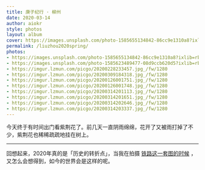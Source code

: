 ```yaml
---
title: 庚子纪行 · 柳州
date: 2020-03-14
author: aiokr
style: photos
layout: album
cover: https://images.unsplash.com/photo-1585655134842-86cc9e1310a8?ixlib=rb-4.0.3&ixid=MnwxMjA3fDB8MHxwaG90by1wYWdlfHx8fGVufDB8fHx8&auto=format&fit=crop&w=2070&q=80
permalink: /liuzhou2020spring/
photos:
- https://images.unsplash.com/photo-1585655134842-86cc9e1310a8?ixlib=rb-4.0.3&ixid=MnwxMjA3fDB8MHxwaG90by1wYWdlfHx8fGVufDB8fHx8&auto=format&fit=crop&w=2070&q=80
- https://images.unsplash.com/photo-1585623489477-08d9ccb620d5?ixlib=rb-4.0.3&ixid=MnwxMjA3fDB8MHxwaG90by1wYWdlfHx8fGVufDB8fHx8&auto=format&fit=crop&w=2070&q=80
- https://imgur.lzmun.com/picgo/20200228233457.jpg_/fw/1280
- https://imgur.lzmun.com/picgo/20200309184318.jpg_/fw/1280
- https://imgur.lzmun.com/picgo/20200126001751.jpg_/fw/1280
- https://imgur.lzmun.com/picgo/20200126001748.jpg_/fw/1280
- https://imgur.lzmun.com/picgo/20200314201113.jpg_/fw/1280
- https://imgur.lzmun.com/picgo/20200314201651.jpg_/fw/1280
- https://imgur.lzmun.com/picgo/20200314202646.jpg_/fw/1280
- https://imgur.lzmun.com/picgo/20200314203337.jpg_/fw/1280
---
```


今天终于有时间出门看紫荆花了。前几天一直阴雨绵绵，花开了又被雨打掉了不少，紫荆花也稀稀疏疏地挂在树上。

---

回想起来，2020年真的是「历史的转折点」，当我在拍摄 <a id="4" rel="https://imgur.lzmun.com/picgo/20200126001751.jpg_/fw/1280" href="javascript:void(0);" onclick="changeimg(event)">铁路这一套图的时候</a> ，又怎么会想得到，如今的世界会是这样的呢。